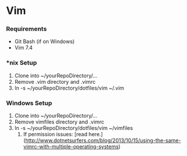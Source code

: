 # Vim 
### Requirements
* Git Bash (if on Windows)
* Vim 7.4

### *nix Setup

1. Clone into ~/yourRepoDirectory/...
2. Remove .vim directory and .vimrc 
3. ln -s ~/yourRepoDirectory/dotfiles/vim ~/.vim 

### Windows Setup
1. Clone into ~/yourRepoDirectory/...
2. Remove vimfiles directory and .vimrc 
3. ln -s ~/yourRepoDirectory/dotfiles/vim ~/vimfiles
	1. If permission issues: [read here.] (http://www.dotnetsurfers.com/blog/2013/10/15/using-the-same-vimrc-with-multiple-operating-systems)

